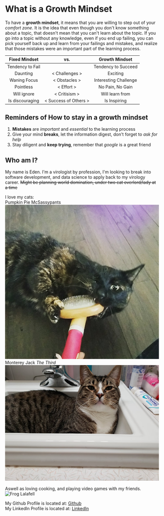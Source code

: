 # What is a Growth Mindset

To have a **growth mindset**, it means that you are willing to step out of your <em>comfort zone</em>.
It is the idea that even though you don't know something about a topic, that doesn't mean that you can't learn about the topic. 
If you go into a topic without any knowledge, even if you end up failing, you can pick yourself back up and learn from your failings and mistakes, and realize that those mistakes were an important part of the learning process. 

|Fixed Mindset|vs.|Growth Mindset|
|:---:|:---:| :---: |
| Tendency to Fail||Tendency to Succeed|
|Daunting|< Challenges >|Exciting|
|Waning Focus|< Obstacles >|Interesting Challenge|
|Pointless|< Effort >|No Pain, No Gain|
|Will ignore| < Critisism >|Will learn from|
|Is discouraging|< Success of Others >|Is Inspiring|

## Reminders of How to stay in a growth mindset

1. **Mistakes** are <em>important</em> and <em>essential</em> to the learning process
2. Give your mind **breaks**, let the information digest, don't forget to <em>ask for help</em>
3. Stay diligent and **keep trying**, remember that <em>google</em> is a great friend


## Who am I?

My name is Eden. 
I'm a virologist by profession, I'm looking to break into software development, and data science to apply back to my virology career.
~~Might be planning world domination, under two cat overlord/lady at a time~~

I love my cats: <br>
Pumpkin Pie McSassypants <br>
![Cat 1](https://github.com/eden-brekke/reading-notes/blob/main/237272219_1199336533884232_1302703919507046087_n.jpg) <br>
Monterey Jack <em>The Third</em> <br>
![Cat 2](https://github.com/eden-brekke/reading-notes/blob/main/268024169_1358846637886415_6077591389068869970_n.jpg) <br>

Aswell as loving cooking, and playing video games with my friends. <br>
![Frog Lalafell](https://github.com/eden-brekke/reading-notes/blob/main/bigscarytank.png) <br>

My Github Profile is located at: [Github](https://github.com/eden-brekke) <br>
My LinkedIn Profile is located at: [LinkedIn](https://www.linkedin.com/in/eden-brekke-b418a122a/)
